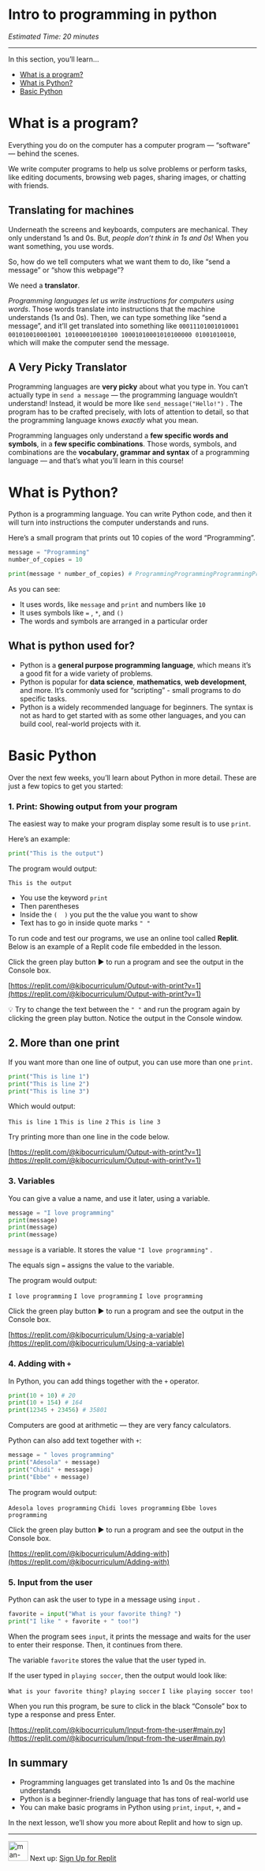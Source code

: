 # Intro to programming in python

*Estimated Time: 20 minutes*

---

In this section, you’ll learn...

- [What is a program?](/future-proof-with-python-april-2022/learning-with-kibo/intro-to-programming-in-python.md)
- [What is Python?](/future-proof-with-python-april-2022/learning-with-kibo/intro-to-programming-in-python.md)
- [Basic Python](/future-proof-with-python-april-2022/learning-with-kibo/intro-to-programming-in-python.md)

# What is a program?

Everything you do on the computer has a computer program — “software” — behind the scenes.

We write computer programs to help us solve problems or perform tasks, like editing documents, browsing web pages, sharing images, or chatting with friends.

## Translating for machines

Underneath the screens and keyboards, computers are mechanical. They only understand 1s and 0s. But, *people don’t think in 1s and 0s*! When you want something, you use words.

So, how do we tell computers what we want them to do, like “send a message” or “show this webpage”? 

We need a **translator**.

*Programming languages let us write instructions for computers using words*. Those words translate into instructions that the machine understands (1s and 0s). Then, we can type something like “send a message”, and it’ll get translated into something like `00011101001010001 001010010001001 101000010010100 10001010001010100000 01001010010`, which will make the computer send the message.

## A Very Picky Translator

Programming languages are **very picky** about what you type in. You can’t actually type in `send a message` — the programming language wouldn’t understand! Instead, it would be more like `send_message("Hello!")` . The program has to be crafted precisely, with lots of attention to detail, so that the programming language knows *exactly* what you mean.

Programming languages only understand a **few specific words and symbols**, in a **few specific combinations**. Those words, symbols, and combinations are the **vocabulary, grammar and syntax** of a programming language — and that’s what you’ll learn in this course!

# What is Python?

Python is a programming language. You can write Python code, and then it will turn into instructions the computer understands and runs. 

Here’s a small program that prints out 10 copies of the word “Programming”.

```python
message = "Programming"
number_of_copies = 10

print(message * number_of_copies) # ProgrammingProgrammingProgrammingProgrammingProgrammingProgrammingProgrammingProgrammingProgrammingProgramming
```

As you can see:

- It uses words, like `message` and `print` and numbers like `10`
- It uses symbols like `=` , `*`, and `()`
- The words and symbols are arranged in a particular order

## What is python used for?

- Python is a **general purpose programming language**, which means it’s a good fit for a wide variety of problems.
- Python is popular for **data science**, **mathematics**, **web development**, and more. It’s commonly used for “scripting” - small programs to do specific tasks.
- Python is a widely recommended language for beginners. The syntax is not as hard to get started with as some other languages, and you can build cool, real-world projects with it.

# Basic Python

Over the next few weeks, you’ll learn about Python in more detail. These are just a few topics to get you started:

### 1. Print: Showing output from your program

The easiest way to make your program display some result is to use `print`.

Here’s an example:

```python
print("This is the output")
```

The program would output:

`This is the output`

- You use the keyword `print`
- Then parentheses
- Inside the `(  )` you put the the value you want to show
- Text has to go in inside quote marks `" "`

To run code and test our programs, we use an online tool called **Replit**. Below is an example of a Replit code file embedded in the lesson.

Click the green play button ▶️ to run a program and see the output in the Console box.

[https://replit.com/@kibocurriculum/Output-with-print?v=1](https://replit.com/@kibocurriculum/Output-with-print?v=1)

     

<aside>


💡 Try to change the text between the `" "` and run the program again by clicking the green play button. Notice the output in the Console window.

</aside>

## 2. More than one print

If you want more than one line of output, you can use more than one `print`.

```python
print("This is line 1")
print("This is line 2")
print("This is line 3")
```

Which would output:

`This is line 1`
`This is line 2` 
`This is line 3`

Try printing more than one line in the code below.

[https://replit.com/@kibocurriculum/Output-with-print?v=1](https://replit.com/@kibocurriculum/Output-with-print?v=1)

### 3. Variables

You can give a value a name, and use it later, using a variable.

```python
message = "I love programming"
print(message)
print(message)
print(message)
```

`message` is a variable. It stores the value `"I love programming"` . 

The equals sign `=`  assigns the value to the variable.

The program would output:

`I love programming`
`I love programming` 
`I love programming`

Click the green play button ▶️ to run a program and see the output in the Console box.

[https://replit.com/@kibocurriculum/Using-a-variable](https://replit.com/@kibocurriculum/Using-a-variable)

### 4. Adding with `+`

In Python, you can add things together with the `+` operator.

```python
print(10 + 10) # 20
print(10 + 154) # 164
print(12345 + 23456) # 35801
```

Computers are good at arithmetic — they are very fancy calculators.

Python can also add text together with `+`:

```python
message = " loves programming"
print("Adesola" + message)
print("Chidi" + message)
print("Ebbe" + message)
```

The program would output:

`Adesola loves programming`
`Chidi loves programming` 
`Ebbe loves programming`

Click the green play button ▶️ to run a program and see the output in the Console box.

[https://replit.com/@kibocurriculum/Adding-with](https://replit.com/@kibocurriculum/Adding-with)

     

### 5. Input from the user

Python can ask the user to type in a message using `input` .

```python
favorite = input("What is your favorite thing? ")
print("I like " + favorite + " too!")
```

When the program sees `input`, it prints the message and waits for the user to enter their response. Then, it continues from there.

The variable `favorite` stores the value that the user typed in.

If the user typed in `playing soccer`, then the output would look like:

`What is your favorite thing? playing soccer`
`I like playing soccer too!`

When you run this program, be sure to click in the black “Console” box to type a response and press Enter.

[https://replit.com/@kibocurriculum/Input-from-the-user#main.py](https://replit.com/@kibocurriculum/Input-from-the-user#main.py)

## In summary

- Programming languages get translated into 1s and 0s the machine understands
- Python is a beginner-friendly language that has tons of real-world use
- You can make basic programs in Python using `print`, `input`, `+`, and `=`

In the next lesson, we’ll show you more about Replit and how to sign up.

---

<aside>


<img src="/future-proof-with-python-april-2022/learning-with-kibo/man-in-hike.png" alt="man-in-hike.png" width="40px" /> Next up: [Sign Up for Replit](/future-proof-with-python-april-2022/learning-with-kibo/sign-up-for-replit.md)

</aside>